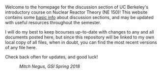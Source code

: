 Welcome to the homepage for the discussion section of UC Berkeley's introductory course on Nuclear Reactor Theory (NE 150)!
This website contains some [basic info]() about discussion sections, and may be updated with useful resources throughout the semester.

I will do my best to keep bcourses up-to-date with changes to any and all documents posted here, but since this repository will be linked to my own local copy of all files, when in doubt, you can find the most recent versions of any file here.

Check back often for updates, and good luck! 

&emsp;&emsp;&emsp;  _Mitch Negus, GSI Spring 2018_
